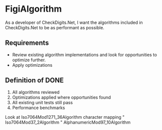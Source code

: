# FigiAlgorithm

As a developer of CheckDigits.Net, I want the algorithms included in CheckDigits.Net to be as performant as possible. 

## Requirements

* Review existing algorithm implementations and look for opportunities to optimize further.
* Apply optimizations

## Definition of DONE

1. All algorithms reviewed
1. Optimizations applied where opportunities found
1. All existing unit tests still pass
1. Performance benchmarks

Look at Iso7064Mod1271_36Algorithm character mapping
" Iso7064Mod37_2Algorithm
" AlphanumericMod97_10Algorithm